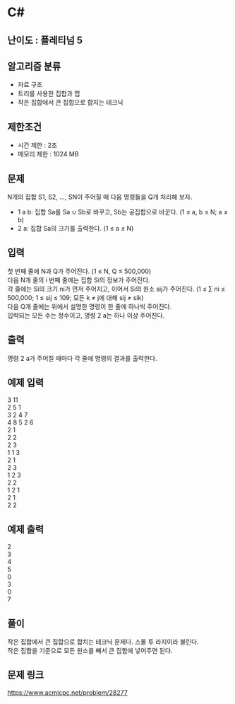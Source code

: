 # C#

## 난이도 : 플레티넘 5

## 알고리즘 분류
  - 자료 구조
  - 트리를 사용한 집합과 맵
  - 작은 집합에서 큰 집합으로 합치는 테크닉

## 제한조건
  - 시간 제한 : 2초
  - 메모리 제한 : 1024 MB

## 문제
N개의 집합 S1, S2, …, SN이 주어질 때 다음 명령들을 Q개 처리해 보자.<br/>

  - 1 a b: 집합 Sa를 Sa ∪ Sb로 바꾸고, Sb는 공집합으로 바꾼다. (1 ≤ a, b ≤ N; a ≠ b)
  - 2 a: 집합 Sa의 크기를 출력한다. (1 ≤ a ≤ N)

## 입력
첫 번째 줄에 N과 Q가 주어진다. (1 ≤ N, Q ≤ 500,000)<br/>
다음 N개 줄의 i 번째 줄에는 집합 Si의 정보가 주어진다.<br/>
각 줄에는 Si의 크기 ni가 먼저 주어지고, 이어서 Si의 원소 sij가 주어진다. (1 ≤ ∑ ni ≤ 500,000; 1 ≤ sij ≤ 109; 모든 k ≠ j에 대해 sij ≠ sik)<br/>
다음 Q개 줄에는 위에서 설명한 명령이 한 줄에 하나씩 주어진다.<br/>
입력되는 모든 수는 정수이고, 명령 2 a는 하나 이상 주어진다.<br/>

## 출력
명령 2 a가 주어질 때마다 각 줄에 명령의 결과를 출력한다.<br/>

## 예제 입력
3 11<br/>
2 5 1<br/>
3 2 4 7<br/>
4 8 5 2 6<br/>
2 1<br/>
2 2<br/>
2 3<br/>
1 1 3<br/>
2 1<br/>
2 3<br/>
1 2 3<br/>
2 2<br/>
1 2 1<br/>
2 1<br/>
2 2<br/>

## 예제 출력
2<br/>
3<br/>
4<br/>
5<br/>
0<br/>
3<br/>
0<br/>
7<br/>

## 풀이
작은 집합에서 큰 집합으로 합치는 테크닉 문제다. 스몰 투 라지이라 불린다.<br/>
작은 집합을 기준으로 모든 원소를 빼서 큰 집합에 넣어주면 된다.<br/>

## 문제 링크
https://www.acmicpc.net/problem/28277